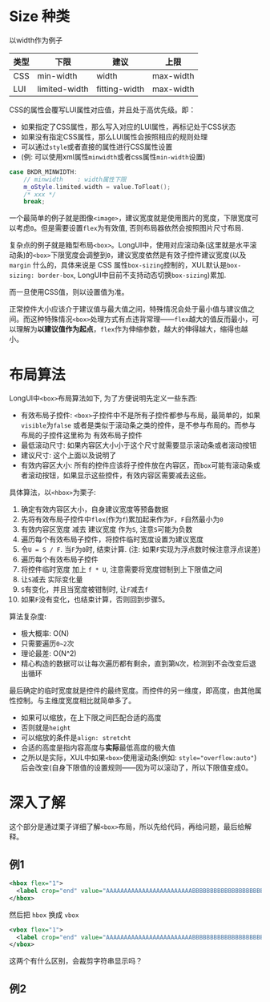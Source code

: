 # Size 种类

以width作为例子

类型|         下限 |      建议    | 上限
----|--------------|--------------|----------
CSS | min-width    |         width| max-width
LUI | limited-width| fitting-width| max-width


CSS的属性会覆写LUI属性对应值，并且处于高优先级。即：
 - 如果指定了CSS属性，那么写入对应的LUI属性，再标记处于CSS状态
 - 如果没有指定CSS属性，那么LUI属性会按照相应的规则处理
 - 可以通过`style`或者直接的属性进行CSS属性设置
 - (例: 可以使用xml属性`minwidth`或者css属性`min-width`设置)

```cpp
case BKDR_MINWIDTH:
    // minwidth    : width属性下限
    m_oStyle.limited.width = value.ToFloat();
    /* xxx */
    break;
```


一个最简单的例子就是图像`<image>`，建议宽度就是使用图片的宽度，下限宽度可以考虑`0`。但是需要设置`flex`为有效值, 否则布局器依然会按照图片尺寸布局.

复杂点的例子就是箱型布局`<box>`。LongUI中，使用对应滚动条(这里就是水平滚动条)的`<box>`下限宽度会调整到`0`，建议宽度依然是有效子控件建议宽度(以及 `margin` 什么的，具体来说是 CSS 属性`box-sizing`控制的，XUL默认是`box-sizing: border-box`, LongUI中目前不支持动态切换`box-sizing`)累加.

而一旦使用CSS值，则以设置值为准。

正常控件大小应该介于建议值与最大值之间，特殊情况会处于最小值与建议值之间。而这种特殊情况`<box>`处理方式有点违背常理——`flex`越大的值反而最小，可以理解为**以建议值作为起点**，`flex`作为伸缩参数，越大的伸得越大，缩得也越小。


# 布局算法

LongUI中`<box>`布局算法如下, 为了方便说明先定义一些东西:
 - 有效布局子控件: `<box>`子控件中不是所有子控件都参与布局，最简单的，如果`visible`为`false` 或者是类似于滚动条之类的控件，是不参与布局的。而参与布局的子控件这里称为 有效布局子控件
 - 最低滚动尺寸: 如果内容区大小小于这个尺寸就需要显示滚动条或者滚动按钮
 - 建议尺寸: 这个上面以及说明了
 - 有效内容区大小: 所有的控件应该将子控件放在内容区，而`box`可能有滚动条或者滚动按钮，如果显示这些控件，有效内容区需要减去这些。
 
具体算法，以`<hbox>`为栗子:
 1. 确定有效内容区大小，自身建议宽度等预备数据
 2. 先将有效布局子控件中`flex`(作为`f`)累加起来作为`F`，`F`自然最小为`0`
 3. 有效内容区宽度 减去 建议宽度 作为`S`, 注意`S`可能为负数
 4. 遍历每个有效布局子控件，将控件临时宽度设置为建议宽度
 5. 令`U = S / F`. 当`F`为`0`时, 结束计算. (注: 如果`F`实现为浮点数时候注意浮点误差)
 6. 遍历每个有效布局子控件
 7. 将控件临时宽度 加上 `f * U`, 注意需要将宽度钳制到上下限值之间
 8. 让`S`减去 实际变化量
 9. `S`有变化，并且当宽度被钳制时, 让`F`减去`f`
 10. 如果`F`没有变化，也结束计算，否则回到步骤5。


算法复杂度: 
 - 极大概率: O(N)
 - 只需要遍历`0~2`次
 - 理论最差: O(N^2)
 - 精心构造的数据可以让每次遍历都有剩余，直到第`N`次，检测到不会改变后退出循环

最后确定的临时宽度就是控件的最终宽度。而控件的另一维度，即高度，由其他属性控制。与主维度宽度相比就简单多了。

 - 如果可以缩放，在上下限之间匹配合适的高度
 - 否则就是`height`
 - 可以缩放的条件是`align: stretcht`
 - 合适的高度是指内容高度与**实际**最低高度的极大值
 - 之所以是实际，XUL中如果`<box>`使用滚动条(例如: `style="overflow:auto"`)后会改变(自身下限值的设置规则——因为可以滚动了，所以下限值变成0。

# 深入了解
 这个部分是通过栗子详细了解`<box>`布局，所以先给代码，再给问题，最后给解释。

## 例1

```xml
<hbox flex="1">
  <label crop="end" value="AAAAAAAAAAAAAAAAAAAAAAAABBBBBBBBBBBBBBBBBBBBBBBBBBBBB"/>
</hbox>
```
然后把 `hbox` 换成 `vbox`
```xml
<vbox flex="1">
  <label crop="end" value="AAAAAAAAAAAAAAAAAAAAAAAABBBBBBBBBBBBBBBBBBBBBBBBBBBBB"/>
</vbox>
```

这两个有什么区别，会裁剪字符串显示吗？

## 例2